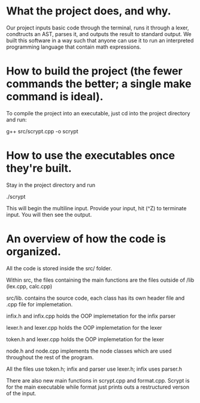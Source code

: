 # What the project does, and why.
Our project inputs basic code through the terminal, runs it through a lexer, condtructs an AST, parses it, and outputs the result to standard output.
We built this software in a way such that anyone can use it to run an interpreted programming language that contain math expressions.

# How to build the project (the fewer commands the better; a single make command is ideal).
To compile the project into an executable, just cd into the project directory and run:

g++ src/scrypt.cpp -o scrypt


# How to use the executables once they're built.
Stay in the project directory and run

./scrypt

This will begin the multiline input.
Provide your input, hit (^Z) to terminate input.
You will then see the output.

# An overview of how the code is organized.
All the code is stored inside the src/ folder.

Within src, the files containing the main functions are the files outside of /lib (lex.cpp, calc.cpp)

src/lib. contains the source code, each class has its own header file and .cpp file for implemetation.

infix.h and infix.cpp holds the OOP implemetation for the infix parser

lexer.h and lexer.cpp holds the OOP implemetation for the lexer

token.h and lexer.cpp holds the OOP implemetation for the lexer

node.h and node.cpp implements the node classes which are used throughout the rest of the program.

All the files use token.h; infix and parser use lexer.h; infix uses parser.h

There are also new main functions in scrypt.cpp and format.cpp. Scrypt is for the main executable while format just prints outs a restructured verson of the input.